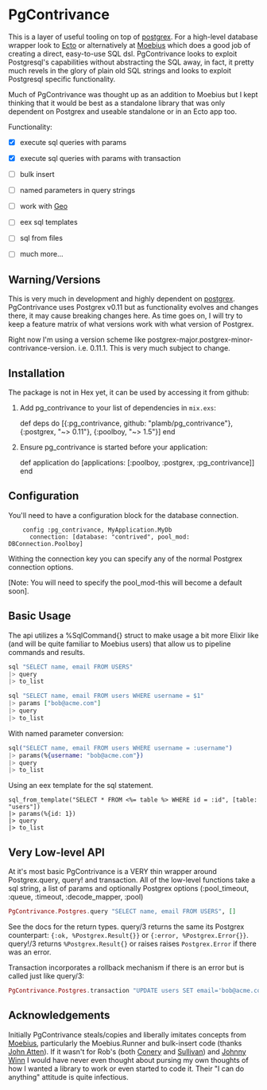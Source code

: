 # PgContrivance

This is a layer of useful tooling on
top of [postgrex](https://github.com/ericmj/postgrex). For a high-level database wrapper look to [Ecto](https://github.com/elixir-lang/ecto) or alternatively at [Moebius](https://github.com/robconery/moebius) which does a good job of creating a direct, easy-to-use SQL dsl. PgContrivance looks to exploit Postgresql's capabilities without abstracting the SQL away, in fact, it pretty much revels in the glory of plain old SQL strings and looks to exploit Postgresql specific functionality.

Much of PgContrivance was thought up as an addition to Moebius but I kept thinking that it would be best as a standalone library that was only dependent on Postgrex and useable standalone or in an Ecto app too.

Functionality:

- [x] execute sql queries with params
- [x] execute sql queries with params with transaction
- [ ] bulk insert
- [ ] named parameters in query strings
- [ ] work with [Geo](https://github.com/bryanjos/geo)
- [ ] eex sql templates
- [ ] sql from files
- [ ] much more...



## Warning/Versions
This is very much in development and highly dependent on [postgrex](https://github.com/ericmj/postgrex). PgContrivance uses Postgrex v0.11 but as functionality evolves and changes there, it may cause breaking changes here. As time goes on, I will try to keep a feature matrix of what versions work with what version of Postgrex.

Right now I'm using a version scheme like postgrex-major.postgrex-minor-contrivance-version. i.e. 0.11.1. This is very much subject to change.


## Installation

The package is not in Hex yet, it can be used by accessing it from github:

  1. Add pg_contrivance to your list of dependencies in `mix.exs`:

        def deps do
          [{:pg_contrivance, github: "plamb/pg_contrivance"},
           {:postgrex, "~> 0.11"},
           {:poolboy, "~> 1.5"}]
        end

  2. Ensure pg_contrivance is started before your application:

        def application do
          [applications: [:poolboy, :postgrex, :pg_contrivance]]
        end

## Configuration
You'll need to have a configuration block for the database connection.

        config :pg_contrivance, MyApplication.MyDb
          connection: [database: "contrived", pool_mod: DBConnection.Poolboy]

Withing the connection key you can specify any of the normal Postgrex connection options.

[Note: You will need to specify the pool_mod-this will become a default soon].


## Basic Usage
The api utilizes a %SqlCommand{} struct to make usage a bit more Elixir like (and will be quite familiar to Moebius users) that allow us to pipeline commands and results.

```ex
sql "SELECT name, email FROM USERS"
|> query
|> to_list

sql "SELECT name, email FROM users WHERE username = $1"
|> params ["bob@acme.com"]
|> query
|> to_list
```

With named parameter conversion:

```ex
sql("SELECT name, email FROM users WHERE username = :username")
|> params(%{username: "bob@acme.com"})
|> query
|> to_list
```

Using an eex template for the sql statement.

```
sql_from_template("SELECT * FROM <%= table %> WHERE id = :id", [table: "users"])
|> params(%{id: 1})
|> query
|> to_list
```


## Very Low-level API
At it's most basic PgContrivance is a VERY thin wrapper around Postgrex.query, query! and transaction. All of the low-level functions take a sql string, a list of params and optionally Postgrex options (:pool_timeout, :queue, :timeout, :decode_mapper, :pool)

  ```ex
  PgContrivance.Postgres.query "SELECT name, email FROM USERS", []
  ```

See the docs for the return types. query/3 returns the same its  Postgrex counterpart: `{:ok, %Postgrex.Result{}}`
or `{:error, %Postgrex.Error{}}`. query!/3 returns `%Postgrex.Result{}` or raises raises `Postgrex.Error` if
there was an error.

Transaction incorporates a rollback mechanism if there is an error but is called just like query/3:

  ```ex
  PgContrivance.Postgres.transaction "UPDATE users SET email='bob@acme.com'", []
  ```


  ## Acknowledgements
  Initially PgContrivance steals/copies and liberally imitates concepts from [Moebius](https://github.com/robconery/moebius), particularly the Moebius.Runner and bulk-insert code (thanks [John Atten](https://github.com/xivSolutions)). If it wasn't for Rob's (both [Conery](https://github.com/robconery) and [Sullivan](https://github.com/datachomp)) and [Johnny Winn](https://github.com/nurugger07) I would have never even thought about pursing my own thoughts of how I wanted a library to work or even started to code it. Their "I can do anything" attitude is quite infectious.
